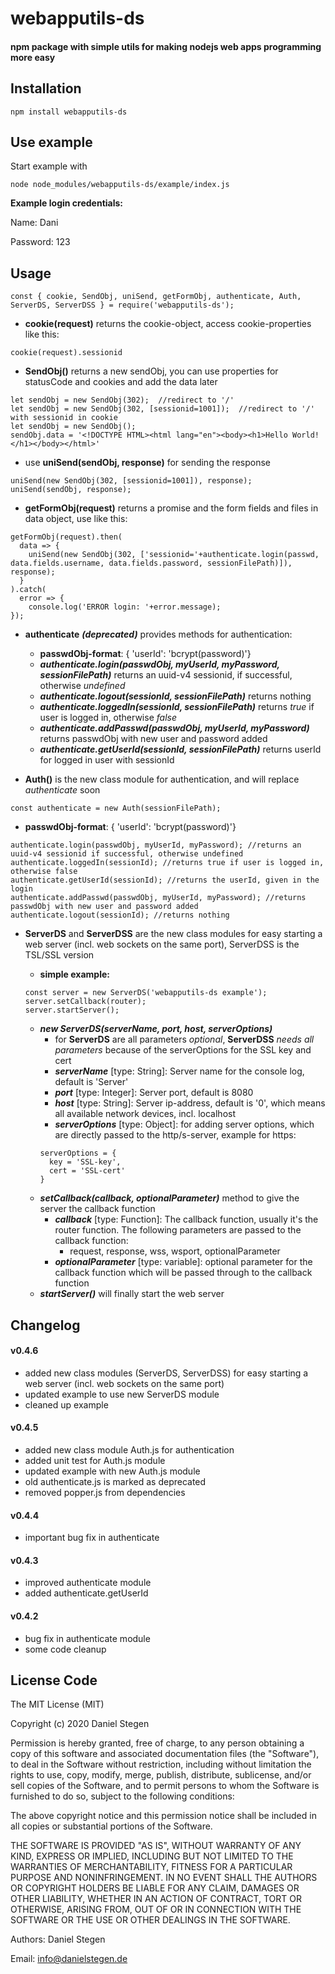 # webapputils-ds #
#### npm package with simple utils for making nodejs web apps programming more easy ####

## Installation ##

```
npm install webapputils-ds
```

## Use example ##

Start example with
```
node node_modules/webapputils-ds/example/index.js
```

**Example login credentials:**

Name: Dani

Password: 123

## Usage ##

```
const { cookie, SendObj, uniSend, getFormObj, authenticate, Auth, ServerDS, ServerDSS } = require('webapputils-ds');
```

- **cookie(request)** returns the cookie-object, access cookie-properties like this:
```
cookie(request).sessionid
```
- **SendObj()** returns a new sendObj, you can use properties for statusCode and cookies and add the data later
```
let sendObj = new SendObj(302);  //redirect to '/'
let sendObj = new SendObj(302, [sessionid=1001]);  //redirect to '/' with sessionid in cookie
let sendObj = new SendObj();
sendObj.data = '<!DOCTYPE HTML><html lang="en"><body><h1>Hello World!</h1></body></html>'
```

- use **uniSend(sendObj, response)** for sending the response
```
uniSend(new SendObj(302, [sessionid=1001]), response);
uniSend(sendObj, response);
```

- **getFormObj(request)** returns a promise and the form fields and files in data object, use like this:
```
getFormObj(request).then(
  data => {
    uniSend(new SendObj(302, ['sessionid='+authenticate.login(passwd, data.fields.username, data.fields.password, sessionFilePath)]), response);
  }
).catch(
  error => {
    console.log('ERROR login: '+error.message);
});
```

- **authenticate** ***(deprecated)*** provides methods for authentication:
  - **passwdObj-format**: { 'userId': 'bcrypt(password)'}
  - ***authenticate.login(passwdObj, myUserId, myPassword, sessionFilePath)*** returns an uuid-v4 sessionid, if successful, otherwise *undefined*
  - ***authenticate.logout(sessionId, sessionFilePath)*** returns nothing
  - ***authenticate.loggedIn(sessionId, sessionFilePath)*** returns *true* if user is logged in, otherwise *false*
  - ***authenticate.addPasswd(passwdObj, myUserId, myPassword)*** returns passwdObj with new user and password added
  - ***authenticate.getUserId(sessionId, sessionFilePath)*** returns userId for logged in user with sessionId


- **Auth()** is the new class module for authentication, and will replace *authenticate* soon
```
const authenticate = new Auth(sessionFilePath);
```
  - **passwdObj-format**: { 'userId': 'bcrypt(password)'}
```
authenticate.login(passwdObj, myUserId, myPassword); //returns an uuid-v4 sessionid if successful, otherwise undefined
authenticate.loggedIn(sessionId); //returns true if user is logged in, otherwise false
authenticate.getUserId(sessionId); //returns the userId, given in the login
authenticate.addPasswd(passwdObj, myUserId, myPassword); //returns passwdObj with new user and password added
authenticate.logout(sessionId); //returns nothing
```

- **ServerDS** and **ServerDSS** are the new class modules for easy starting a web server (incl. web sockets on the same port), ServerDSS is the TSL/SSL version

  - **simple example:**
  ```
  const server = new ServerDS('webapputils-ds example');
  server.setCallback(router);
  server.startServer();
  ```
  - ***new ServerDS(serverName, port, host, serverOptions)***
    - for **ServerDS** are all parameters *optional*, **ServerDSS** *needs all parameters* because of the serverOptions for the SSL key and cert
    - ***serverName*** [type: String]: Server name for the console log, default is 'Server'
    - ***port*** [type: Integer]: Server port, default is 8080
    - ***host*** [type: String]: Server ip-address, default is '0', which means all available network devices, incl. localhost
    - ***serverOptions*** [type: Object]: for adding server options, which are directly passed to the http/s-server, example for https:
    ```
    serverOptions = {
      key = 'SSL-key',
      cert = 'SSL-cert'
    }
    ```
  - ***setCallback(callback, optionalParameter)*** method to give the server the callback function
    - ***callback*** [type: Function]: The callback function, usually it's the router function. The following parameters are passed to the callback function:
      - request, response, wss, wsport, optionalParameter
    - ***optionalParameter*** [type: variable]: optional parameter for the callback function which will be passed through to the callback function
  - ***startServer()*** will finally start the web server


## Changelog ##

#### v0.4.6 ####
- added new class modules (ServerDS, ServerDSS) for easy starting a web server (incl. web sockets on the same port)
- updated example to use new ServerDS module
- cleaned up example

#### v0.4.5 ###
- added new class module Auth.js for authentication
- added unit test for Auth.js module
- updated example with new Auth.js module
- old authenticate.js is marked as deprecated
- removed popper.js from dependencies

#### v0.4.4 ####
- important bug fix in authenticate

#### v0.4.3 ####
- improved authenticate module
- added authenticate.getUserId

#### v0.4.2 ####
- bug fix in authenticate module
- some code cleanup

## License Code ##

The MIT License (MIT)

Copyright (c) 2020 Daniel Stegen

Permission is hereby granted, free of charge, to any person obtaining a copy
of this software and associated documentation files (the "Software"), to deal
in the Software without restriction, including without limitation the rights
to use, copy, modify, merge, publish, distribute, sublicense, and/or sell
copies of the Software, and to permit persons to whom the Software is
furnished to do so, subject to the following conditions:

The above copyright notice and this permission notice shall be included in all
copies or substantial portions of the Software.

THE SOFTWARE IS PROVIDED "AS IS", WITHOUT WARRANTY OF ANY KIND, EXPRESS OR
IMPLIED, INCLUDING BUT NOT LIMITED TO THE WARRANTIES OF MERCHANTABILITY,
FITNESS FOR A PARTICULAR PURPOSE AND NONINFRINGEMENT. IN NO EVENT SHALL THE
AUTHORS OR COPYRIGHT HOLDERS BE LIABLE FOR ANY CLAIM, DAMAGES OR OTHER
LIABILITY, WHETHER IN AN ACTION OF CONTRACT, TORT OR OTHERWISE, ARISING FROM,
OUT OF OR IN CONNECTION WITH THE SOFTWARE OR THE USE OR OTHER DEALINGS IN THE
SOFTWARE.

Authors: Daniel Stegen

Email: info@danielstegen.de
